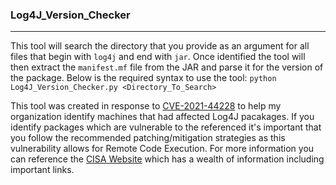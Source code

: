 ### Log4J_Version_Checker
---

This tool will search the directory that you provide as an argument for all files that begin with `log4j` and end with `jar`. Once identified the tool will then extract the `manifest.mf` file from the JAR and parse it for the version of the package. Below is the required syntax to use the tool:
`python Log4J_Version_Checker.py <Directory_To_Search>`

This tool was created in response to [CVE-2021-44228](https://nvd.nist.gov/vuln/detail/CVE-2021-44228) to help my organization identify machines that had affected Log4J pacakages. If you identify packages which are vulnerable to the referenced it's important that you follow the recommended patching/mitigation strategies as this vulnerability allows for Remote Code Execution. For more information you can reference the [CISA Website](https://www.cisa.gov/uscert/apache-log4j-vulnerability-guidance) which has a wealth of information including important links.
